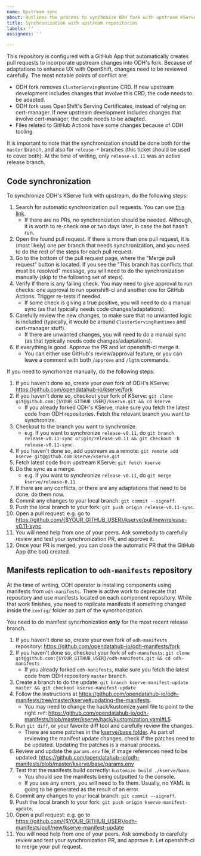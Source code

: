 ```yaml
---
name: Upstream sync
about: Outlines the process to synchonize ODH fork with upstream KServe repositories
title: Synchronization with upstream repositories
labels: ''
assignees: ''

---
```


This repository is configured with a GitHub App that automatically creates pull requests to incorporate upstream changes into ODH's fork. Because of adaptations to enhance UX with OpenShift, changes need to be reviewed carefully. The most notable points of conflict are:

* ODH fork removes `ClusterServingRuntime` CRD. If new upstream development includes changes that involve this CRD, the code needs to be adapted.
* ODH fork uses OpenShift's Serving Certificates, instead of relying on cert-manager. If new upstream development includes changes that involve cert-manager, the code needs to be adapted.
* Files related to GitHub Actions have some changes because of ODH tooling.

It is important to note that the synchronization should be done both for the `master` branch, and also for `release-*` branches (this ticket should be used to cover both). At the time of writing, only `release-v0.11` was an active release branch.

## Code synchronization

To synchronize ODH's KServe fork with upstream, do the following steps:

1. Search for automatic synchronization pull requests. You can use [this link](https://github.com/opendatahub-io/kserve/pulls/app%2Fpull).
    * If there are no PRs, no synchronization should be needed. Although, it is worth to re-check one or two days later, in case the bot hasn't run.
1. Open the found pull request. If there is more than one pull request, it is (most likely) one per branch that needs synchronization, and you need to do the rest of the steps for each pull request. 
1. Go to the bottom of the pull request page, where the "Merge pull request" button is located. If you see the "This branch has conflicts that must be resolved" message, you will need to do the synchronization manually (skip to the following set of steps).
1. Verify if there is any failing check. You may need to give approval to run checks: one approval to run openshift-ci and another one for GitHub Actions. Trigger re-tests if needed.
    * If some check is giving a true positive, you will need to do a manual sync (as that typically needs code changes/adaptations).
1. Carefully review the new changes, to make sure that no unwanted logic is included (typically, it would be around `ClusterServingRuntimes` and cert-manager stuff).
    * If there are unwanted changes, you will need to do a manual sync (as that typically needs code changes/adaptations).
1. If everything is good. Approve the PR and let openshift-ci merge it.
    * You can either use GitHub's review/approval feature, or you can leave a comment with both `/approve` and `/lgtm` commands. 

If you need to syncrhonize manually, do the following steps:

1. If you haven't done so, create your own fork of ODH's KServe: https://github.com/opendatahub-io/kserve/fork
1. If you haven't done so, checkout your fork of KServe: `git clone git@github.com:{$YOUR_GITHUB_USER}/kserve.git && cd kserve`
    * If you already forked ODH's KServe, make sure you fetch the latest code from ODH repositories. Fetch the relevant branch you want to synchronize.
1. Checkout to the branch you want to synchronize.
    * e.g. If you want to synchronize `release-v0.11`, do `git branch release-v0.11-sync origin/release-v0.11 && git checkout -b release-v0.11-sync`.
1. If you haven't done so, add upstream as a remote: `git remote add kserve git@github.com:kserve/kserve.git`
1. Fetch latest code from upstream KServe: `git fetch kserve`
1. Do the sync as a merge.
    * e.g. If you want to synchronize `release-v0.11`, do `git merge kserve/release-0.11`.
1. If there are any conflicts, or there are any adaptations that need to be done, do them now.
1. Commit any changes to your local branch: `git commit --signoff`.
1. Push the local branch to your fork: `git push origin release-v0.11-sync`.
1. Open a pull request: e.g. go to https://github.com/{$YOUR_GITHUB_USER}/kserve/pull/new/release-v0.11-sync
1. You will need help from one of your peers. Ask somebody to carefully review and test your synchronization PR, and approve it.
1. Once your PR is merged, you can close the automatic PR that the GitHub App (the bot) created.

## Manifests replication to `odh-manifests` repository

At the time of writing, ODH operator is installing components using manifests from `odh-manifests`. There is active work to deprecate that repository and use manifests located on each component repository. While that work finishes, you need to replicate manifests if something changed inside the `config/` folder as part of the syncrhonization.

You need to do manifest syncrhonization **only** for the most recent release branch.

1. If you haven't done so, create your own fork of `odh-manifests` repository: https://github.com/opendatahub-io/odh-manifests/fork
1. If you haven't done so, checkout your fork of `odh-manifests`: `git clone git@github.com:{$YOUR_GITHUB_USER}/odh-manifests.git && cd odh-manifests`
    * If you already forked `odh-manifests`, make sure you fetch the latest code from ODH repository `master` branch.
1. Create a branch to do the update: `git branch kserve-manifest-update master && git checkout kserve-manifest-update`
1. Follow the instructions at https://github.com/opendatahub-io/odh-manifests/tree/master/kserve#updating-the-manifests.
    * You may need to change the hack/kustomize.yaml file to point to the right `ref`: https://github.com/opendatahub-io/odh-manifests/blob/master/kserve/hack/kustomization.yaml#L5.
1. Run `git diff`, or your favorite diff tool and carefully review the changes.
    * There are some patches in the [kserve/base folder](https://github.com/opendatahub-io/odh-manifests/tree/master/kserve/base). As part of reviewing the manifest update changes, check if the patches need to be updated. Updating the patches is a manual process.
1. Review and update the `params.env` file, if image references need to be updated: https://github.com/opendatahub-io/odh-manifests/blob/master/kserve/base/params.env
1. Test that the manifests build correctly: `kustomize build ./kserve/base`.
    * You should see the manifests being outputted to the console.
    * If you see any errors, you will need to fix them. Usually, no YAML is going to be generated as the result of an error.
1. Commit any changes to your local branch: `git commit --signoff`.
1. Push the local branch to your fork: `git push origin kserve-manifest-update`.
1. Open a pull request: e.g. go to https://github.com/{$YOUR_GITHUB_USER}/odh-manifests/pull/new/kserve-manifest-update
1. You will need help from one of your peers. Ask somebody to carefully review and test your synchronization PR, and approve it. Let openshift-ci to merge your pull request.

